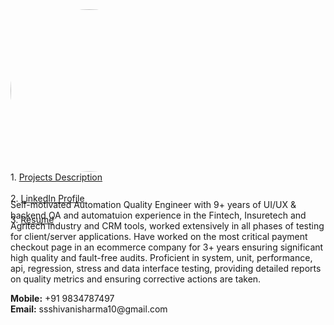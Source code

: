 <div class="row" style="height:290px">
  <div class="column" style="width:50%">
    <img src="/images/my_pic.jpg" alt="Avatar" style="width: 260px; border-radius: 80%"><br>
  </div>
  <div class="column" style="width:50%">
    1. <a href="https://docs.google.com/spreadsheets/d/1cqnQtk0iNMu_QEe1E56HM6Ull4Ce1Rb6mboTw1yW2W4/edit?usp=sharing">
          Projects Description
        </a>
        <br>
        <br>
   2. <a href="https://www.linkedin.com/in/shivanisharma123">
        LinkedIn Profile
      </a> 
      <br>
      <br>
   3. <a href="https://drive.google.com/file/d/1YCQWmTS4AbbbLSKLHZ5vnPbeWRgeRHvP/view?usp=share_link">
        Resume
      </a>
      <br>
    <br>
   </div>
  </div>
  
  
   
   
   <p>
Self-motivated Automation Quality Engineer with 9+ years of  UI/UX & backend QA and automatuion experience in the Fintech, Insuretech and Agritech industry and CRM tools, worked extensively in all phases of testing for client/server applications. Have worked on the most critical payment checkout page in an ecommerce company for 3+ years ensuring significant high quality and fault-free audits. Proficient in system, unit, performance, api, regression, stress and data interface testing, providing detailed reports on quality metrics and ensuring corrective actions are taken.
    </p>
 
 <p>
   <b>Mobile:</b> +91 9834787497<br>
   <b>Email:</b>  ssshivanisharma10@gmail.com
  </p>
